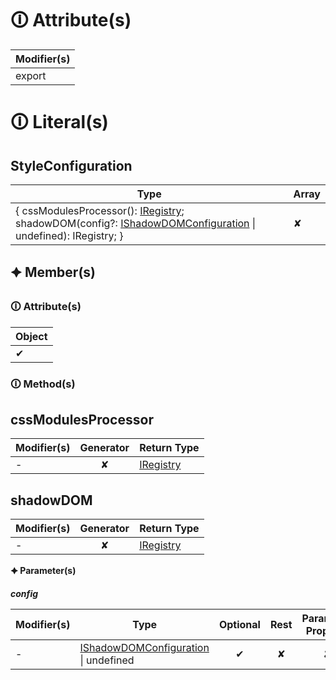 # &#128712; Attribute(s)

| Modifier(s)                            |
|----------------------------------------|
| export |

# &#128712; Literal(s)

## StyleConfiguration

| Type                        | Array                           |
|-----------------------------|---------------------------------|
| { cssModulesProcessor(): [IRegistry](https://hamedfathi.gitbook.io/aurelia-2-doc-api/kernel/interface/di/iregistry); shadowDOM(config?: [IShadowDOMConfiguration](https://hamedfathi.gitbook.io/aurelia-2-doc-api/runtime-html/styles/interface/style-configuration/ishadowdomconfiguration) &#124; undefined): IRegistry; } | ✘ |

## 🟆 Member(s)

### &#128712; Attribute(s)

| Object                        |
|-------------------------------|
| ✔ |

### &#128712; Method(s)

## cssModulesProcessor

| Modifier(s)                              | Generator                          | Return Type                       |
|------------------------------------------|:----------------------------------:|-----------------------------------|
| - | ✘ | [IRegistry](https://hamedfathi.gitbook.io/aurelia-2-doc-api/kernel/interface/di/iregistry) |

## shadowDOM

| Modifier(s)                              | Generator                          | Return Type                       |
|------------------------------------------|:----------------------------------:|-----------------------------------|
| - | ✘ | [IRegistry](https://hamedfathi.gitbook.io/aurelia-2-doc-api/kernel/interface/di/iregistry) |

**&#128966; Parameter(s)**

_**config**_

| Modifier(s)                              | Type                        | Optional                           | Rest                          | Parameter Property                          | Initializer                       |
|------------------------------------------|-----------------------------|:----------------------------------:|:-----------------------------:|:-------------------------------------------:|-----------------------------------|
| - | [IShadowDOMConfiguration](https://hamedfathi.gitbook.io/aurelia-2-doc-api/runtime-html/styles/interface/style-configuration/ishadowdomconfiguration) &#124; undefined | ✔  | ✘ | ✘ | - |